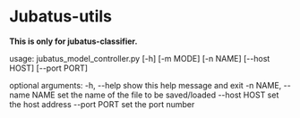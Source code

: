 # Jubatus-utils
**This is only for jubatus-classifier.**

usage: jubatus_model_controller.py [-h] [-m MODE] [-n NAME] [--host HOST]
                                   [--port PORT]

optional arguments:
  -h, --help            show this help message and exit
  -n NAME, --name NAME  set the name of the file to be saved/loaded
  --host HOST           set the host address
  --port PORT           set the port number
